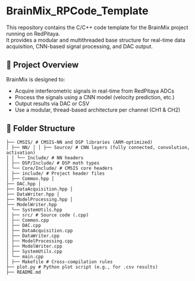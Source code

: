# BrainMix_RPCode_Template

This repository contains the C/C++ code template for the BrainMix project running on RedPitaya.  
It provides a modular and multithreaded base structure for real-time data acquisition, CNN-based signal processing, and DAC output.

## 🧠 Project Overview

BrainMix is designed to:
- Acquire interferometric signals in real-time from RedPitaya ADCs
- Process the signals using a CNN model (velocity prediction, etc.)
- Output results via DAC or CSV
- Use a modular, thread-based architecture per channel (CH1 & CH2)

## 📁 Folder Structure
  ``` BrainMix_RPCode_Template/ 
  ├── CMSIS/ # CMSIS-NN and DSP libraries (ARM-optimized) 
  │ ├── NN/ │ │ ├── Source/ # CNN layers (fully connected, convolution, activation) 
  │ │ └── Include/ # NN headers 
  │ ├── DSP/Include/ # DSP math types
  │ └── Core/Include/ # CMSIS core headers 
  │ ├── include/ # Project header files 
  │ ├── Common.hpp │ 
  ├── DAC.hpp │ 
  ├── DataAcquisition.hpp │ 
  ├── DataWriter.hpp │ 
  ├── ModelProcessing.hpp │ 
  ├── ModelWriter.hpp 
  │ └── SystemUtils.hpp 
  │ ├── src/ # Source code (.cpp) 
  │ ├── Common.cpp 
  │ ├── DAC.cpp 
  │ ├── DataAcquisition.cpp 
  │ ├── DataWriter.cpp 
  │ ├── ModelProcessing.cpp 
  │ ├── ModelWriter.cpp 
  │ ├── SystemUtils.cpp 
  │ └── main.cpp 
  │ ├── Makefile # Cross-compilation rules 
  ├── plot.py # Python plot script (e.g., for .csv results) 
  ├── README.md
``` 
